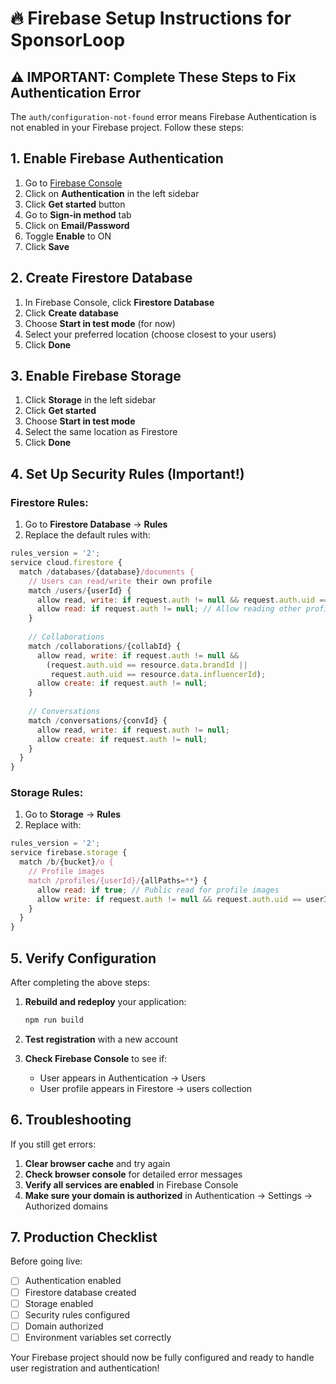 # 🔥 Firebase Setup Instructions for SponsorLoop

## ⚠️ IMPORTANT: Complete These Steps to Fix Authentication Error

The `auth/configuration-not-found` error means Firebase Authentication is not enabled in your Firebase project. Follow these steps:

## 1. Enable Firebase Authentication

1. Go to [Firebase Console](https://console.firebase.google.com/project/sponsorloop-b0321)
2. Click on **Authentication** in the left sidebar
3. Click **Get started** button
4. Go to **Sign-in method** tab
5. Click on **Email/Password**
6. Toggle **Enable** to ON
7. Click **Save**

## 2. Create Firestore Database

1. In Firebase Console, click **Firestore Database**
2. Click **Create database**
3. Choose **Start in test mode** (for now)
4. Select your preferred location (choose closest to your users)
5. Click **Done**

## 3. Enable Firebase Storage

1. Click **Storage** in the left sidebar
2. Click **Get started**
3. Choose **Start in test mode**
4. Select the same location as Firestore
5. Click **Done**

## 4. Set Up Security Rules (Important!)

### Firestore Rules:
1. Go to **Firestore Database** → **Rules**
2. Replace the default rules with:

```javascript
rules_version = '2';
service cloud.firestore {
  match /databases/{database}/documents {
    // Users can read/write their own profile
    match /users/{userId} {
      allow read, write: if request.auth != null && request.auth.uid == userId;
      allow read: if request.auth != null; // Allow reading other profiles for discovery
    }
    
    // Collaborations
    match /collaborations/{collabId} {
      allow read, write: if request.auth != null && 
        (request.auth.uid == resource.data.brandId || 
         request.auth.uid == resource.data.influencerId);
      allow create: if request.auth != null;
    }
    
    // Conversations
    match /conversations/{convId} {
      allow read, write: if request.auth != null;
      allow create: if request.auth != null;
    }
  }
}
```

### Storage Rules:
1. Go to **Storage** → **Rules**
2. Replace with:

```javascript
rules_version = '2';
service firebase.storage {
  match /b/{bucket}/o {
    // Profile images
    match /profiles/{userId}/{allPaths=**} {
      allow read: if true; // Public read for profile images
      allow write: if request.auth != null && request.auth.uid == userId;
    }
  }
}
```

## 5. Verify Configuration

After completing the above steps:

1. **Rebuild and redeploy** your application:
   ```bash
   npm run build
   ```

2. **Test registration** with a new account

3. **Check Firebase Console** to see if:
   - User appears in Authentication → Users
   - User profile appears in Firestore → users collection

## 6. Troubleshooting

If you still get errors:

1. **Clear browser cache** and try again
2. **Check browser console** for detailed error messages
3. **Verify all services are enabled** in Firebase Console
4. **Make sure your domain is authorized** in Authentication → Settings → Authorized domains

## 7. Production Checklist

Before going live:
- [ ] Authentication enabled
- [ ] Firestore database created
- [ ] Storage enabled
- [ ] Security rules configured
- [ ] Domain authorized
- [ ] Environment variables set correctly

Your Firebase project should now be fully configured and ready to handle user registration and authentication!